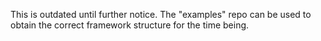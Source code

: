 This is outdated until further notice. The "examples" repo can be used to obtain the correct framework structure for the time being.